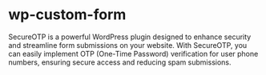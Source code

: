 # wp-custom-form
SecureOTP is a powerful WordPress plugin designed to enhance security and streamline form submissions on your website. With SecureOTP, you can easily implement OTP (One-Time Password) verification for user phone numbers, ensuring secure access and reducing spam submissions.
